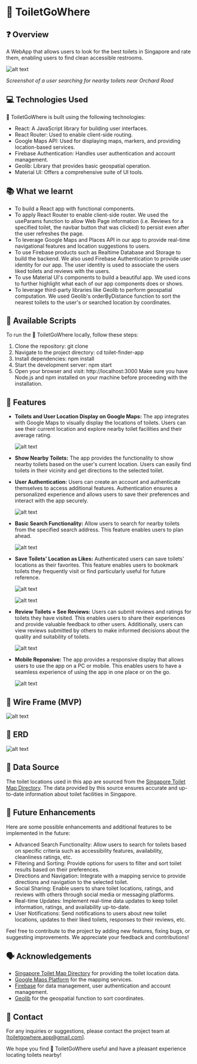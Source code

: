 # 🚽 ToiletGoWhere

## ❓ Overview

A WebApp that allows users to look for the best toilets in Singapore and rate them, enabling users to find clean accessible restrooms.

![alt text](src/Assets/ToiletGoWhere_NearbyToiletSearchPreview.png)

_Screenshot of a user searching for nearby toilets near Orchard Road_

## 💻 Technologies Used

🚽 ToiletGoWhere is built using the following technologies:

- React: A JavaScript library for building user interfaces.
- React Router: Used to enable client-side routing.
- Google Maps API: Used for displaying maps, markers, and providing location-based services.
- Firebase Authentication: Handles user authentication and account management.
- Geolib: Library that provides basic geospatial operation.
- Material UI: Offers a comprehensive suite of UI tools.

## 📚 What we learnt

- To build a React app with functional components.
- To apply React Router to enable client-side router. We used the useParams function to allow Web Page information (i.e. Reviews for a specified toilet, the navbar button that was clicked) to persist even after the user refreshes the page.
- To leverage Google Maps and Places API in our app to provide real-time navigational features and location suggestions to users.
- To use Firebase products such as Realtime Database and Storage to build the backend. We also used Firebase Authentication to provide user identity for our app. The user identity is used to associate the users liked toilets and reviews with the users.
- To use Material UI's components to build a beautiful app. We used icons to further highlight what each of our app components does or shows.
- To leverage third-party libraries like Geolib to perform geospatial computation. We used Geolib's orderByDistance function to sort the nearest toilets to the user's or searched location by coordinates.

## 📜 Available Scripts

To run the 🚽 ToiletGoWhere locally, follow these steps:

1. Clone the repository: git clone <repository-url>
2. Navigate to the project directory: cd toilet-finder-app
3. Install dependencies: npm install
4. Start the development server: npm start
5. Open your browser and visit: http://localhost:3000
   Make sure you have Node.js and npm installed on your machine before proceeding with the installation.

## 🌈 Features

- **Toilets and User Location Display on Google Maps:**
  The app integrates with Google Maps to visually display the locations of toilets. Users can see their current location and explore nearby toilet facilities and their average rating.

  ![alt text](src/Assets/markerMapsPreview.png)

- **Show Nearby Toilets:**
  The app provides the functionality to show nearby toilets based on the user's current location. Users can easily find toilets in their vicinity and get directions to the selected toilet.

- **User Authentication:**
  Users can create an account and authenticate themselves to access additional features. Authentication ensures a personalized experience and allows users to save their preferences and interact with the app securely.

  ![alt text](src/Assets/AuthPage.png)

- **Basic Search Functionality:**
  Allow users to search for nearby toilets from the specified search address. This feature enables users to plan ahead.

  ![alt text](src/Assets/SearchFeature.png)

- **Save Toilets' Location as Likes:**
  Authenticated users can save toilets' locations as their favorites. This feature enables users to bookmark toilets they frequently visit or find particularly useful for future reference.

  ![alt text](src/Assets/LikePreview1.png)

  ![alt text](src/Assets/LikePreview2.png)

- **Review Toilets + See Reviews:**
  Users can submit reviews and ratings for toilets they have visited. This enables users to share their experiences and provide valuable feedback to other users. Additionally, users can view reviews submitted by others to make informed decisions about the quality and suitability of toilets.

  ![alt text](src/Assets/ReviewPreview.png)

- **Mobile Reponsive:**
  The app provides a responsive display that allows users to use the app on a PC or mobile. This enables users to have a seamless experience of using the app in one place or on the go.

  ![alt text](src/Assets/MobilePreview.png)

## 📱 Wire Frame (MVP)

![alt text](src/Assets/wireframe.png)

## 🧠 ERD

![alt text](src/Assets/ERD.png)

## 💽 Data Source

The toilet locations used in this app are sourced from the [Singapore Toilet Map Directory](https://www.toilet.org.sg/loomapdirectory). The data provided by this source ensures accurate and up-to-date information about toilet facilities in Singapore.

## 🔮 Future Enhancements

Here are some possible enhancements and additional features to be implemented in the future:

- Advanced Search Functionality: Allow users to search for toilets based on specific criteria such as accessibility features, availability, cleanliness ratings, etc.
- Filtering and Sorting: Provide options for users to filter and sort toilet results based on their preferences.
- Directions and Navigation: Integrate with a mapping service to provide directions and navigation to the selected toilet.
- Social Sharing: Enable users to share toilet locations, ratings, and reviews with others through social media or messaging platforms.
- Real-time Updates: Implement real-time data updates to keep toilet information, ratings, and availability up-to-date.
- User Notifications: Send notifications to users about new toilet locations, updates to their liked toilets, responses to their reviews, etc.

Feel free to contribute to the project by adding new features, fixing bugs, or suggesting improvements. We appreciate your feedback and contributions!

## 🗣 Acknowledgements

- [Singapore Toilet Map Directory](https://www.toilet.org.sg/loomapdirectory) for providing the toilet location data.
- [Google Maps Platform](https://developers.google.com/maps) for the mapping services.
- [Firebase](https://firebase.google.com/) for data management, user authentication and account management.
- [Geolib](https://www.npmjs.com/package/geolib) for the geospatial function to sort coordinates.

## 📲 Contact

For any inquiries or suggestions, please contact the project team at [toiletgowhere.app@gmail.com].

We hope you find 🚽 ToiletGoWhere useful and have a pleasant experience locating toilets nearby!
